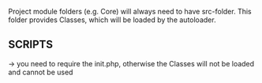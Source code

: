 Project module folders (e.g. Core) will always need to have src-folder.
This folder provides Classes, which will be loaded by the autoloader.


## SCRIPTS
-> you need to require the init.php, otherwise the Classes will not be loaded and cannot be used
